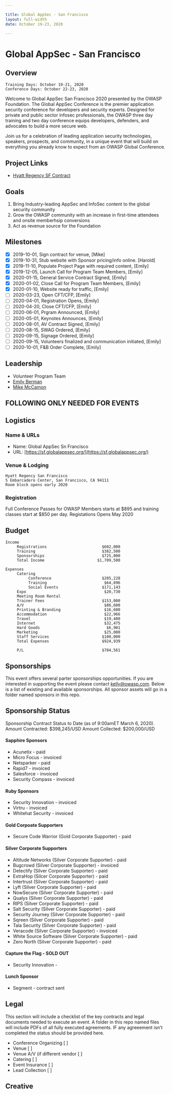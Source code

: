 ```yaml
---

title: Global AppSec - San Francisco
layout: full-width
date: October 19-23, 2020

---
```


# Global AppSec - San Francisco

## Overview

```
Training Days: October 19-21, 2020
Conference Days: October 22-23, 2020
```

Welcome to Global AppSec San Francisco 2020 presented by the OWASP Foundation. The Global AppSec Conference is the premier application security conference for developers and security experts. Designed for private and public sector infosec professionals, the OWASP three day training and two day conference equips developers, defenders, and advocates to build a more secure web.

Join us for a celebration of leading application security technologies, speakers, prospects, and community, in a unique event that will build on everything you already know to expect from an OWASP Global Conference.


## Project Links

* [Hyatt Regency SF Contract](www-staff/files/HyattRegencySFContract.pdf)

## Goals

1. Bring Industry-leading AppSec and InfoSec content to the global security community
2. Grow the OWASP community with an increase in first-time attendees and onsite memberhsip conversions
3. Act as revenue source for the Foundation 

## Milestones

- [x] 2019-10-01, Sign contract for venue, [Mike]
- [x] 2019-10-31, Stub website with Sponsor pricing/info online. [Harold]
- [x] 2019-11-10, Populate Project Page with required content, [Emily]
- [x] 2019-12-05, Launch Call for Program Team Members, [Emily]
- [X] 2020-01-15, General Service Contract Signed, [Emily]
- [x] 2020-01-02, Close Call for Program Team Members, [Emily]
- [X] 2020-01-10, Website ready for traffic, [Emily]
- [ ] 2020-03-23, Open CFT/CFP, [Emily]
- [ ] 2020-04-01, Registration Opens, [Emily]
- [ ] 2020-04-20, Close CFT/CFP, [Emily]
- [ ] 2020-06-01, Prgram Announced, [Emily]
- [ ] 2020-05-01, Keynotes Announces, [Emily]
- [ ] 2020-08-01, AV Contract Signed, [Emily]
- [ ] 2020-08-15, SWAG Ordered, [Emily]
- [ ] 2020-09-15, Signage Ordered, [Emily]
- [ ] 2020-09-15, Volunteers finalized and communication initiated, [Emily]
- [ ] 2020-10-01, F&B Order Complete, [Emily]

## Leadership

* Volunteer Program Team
* [Emily Berman](mailto:emily.berman@owasp.com?subject=An%20Interesting%20Email)
* [Mike McCamon](mailto:mike.mccamon@owasp.com?subject=An%20Interesting%20Email)


## **FOLLOWING ONLY NEEDED FOR EVENTS**

## Logistics

### Name & URLs

* Name: Global AppSec Sn Francisco
* URL: [https://sf.globalappsec.org/](https://sf.globalappsec.org/)

### Venue & Lodging

```
Hyatt Regency San Francisco
5 Embarcadero Center, San Francisco, CA 94111
Room block opens early 2020
```

### Registration 

Full Conference Passes for OWASP Members starts at $895 and training classes start at $850 per day. Registations Opens May 2020

## Budget 

```
Income                                            
     Registrations                        $602,000
     Training                             $382,500
     Sponsorships                         $725,000
     Total Income                       $1,709,500
                                                  
Expenses                                          
     Catering                                     
          Conference                      $205,228
          Training                         $64,896
          Social Events                   $171,143
     Expo                                  $20,730
     Meeting Room Rental                          
     Trainer Fees                         $153,000
     A/V                                   $86,600
     Printing & Branding                   $16,600
     Accommodation                         $22,966
     Travel                                $19,400
     Internet                              $32,475
     Hard Goods                             $6,901
     Marketing                             $25,000
     Staff Services                       $100,000
     Total Expenses                       $924,939
                                                  
     P/L                                  $784,561
```

## Sponsorships

This event offers several parter sponsorships opportunities.  If you are interested in supporting the event please contact [kelly@owasp.com](mailto:kelly@owasp.com&subject:Eventname). Below is a list of existing and available sponsorships. All sponsor assets will go in a folder named sponsors in this repo.

## Sponsorship Status
Sponsorship Contract Status to Date (as of 9:00amET March 6, 2020). Amount Contracted: $398,245/USD Amount Collected: $200,000/USD

#### Sapphire Sponsors
- Acunetix - paid
- Micro Focus - invoiced
- Netsparker - paid 
- Rapid7 - invoiced
- Salesforce - invoiced
- Security Compass - invoiced

#### Ruby Sponsors
- Security Innovation - invoiced 
- Virtru - invoiced
- Whitehat Security - invoiced

#### Gold Corpoate Supporters
- Secure Code Warrior (Gold Corporate Supporter) - paid

#### Silver Corporate Supporters
- Altitude Networks (Silver Corporate Supporter) - paid
- Bugcrowd (Silver Corporate Supporter) - invoiced
- Detectify (Silver Corporate Supporter) - paid 
- ExtraHop (Silcer Corporate Supporter) - paid 
- Intertrust (Silver Corporate Supporter) - paid 
- Lyft (Silver Corporate Supporter) - paid
- NowSecure (Silver Corporate Supporter) - paid 
- Qualys (Silver Corporate Supporter) - paid 
- RIPS (Silver Corporate Supporter) - paid
- Salt Security (Silver Corporate Supporter) - paid 
- Security Journey (Silver Corporate Supporter) - paid 
- Sqreen (Silver Corporate Supporter) - paid
- Tala Security (Silver Corporate Supporter) - paid 
- Veracode (Silver Corporate Supporter) - invoiced 
- White Source Software (Silver Corporate Supporter) - paid 
- Zero North (Silver Corporate Supporter) - paid 

#### Capture the Flag - SOLD OUT
- Security Innovation - 

#### Lunch Sponsor
- Segment - contract sent


## Legal

This section will include a checklist of the key contracts and legal documents needed to execute an event. A folder in this repo named files will include PDFs of all fully executed agreements. IF any agreeement isn’t completed the status should be provided here.

* Conference Organizing [ ]
* Venue [ ]
* Venue A/V (if different vendor [ ]
* Catering [ ]
* Event Insurance [ ]
* Lead Collection [ ]

## Creative

